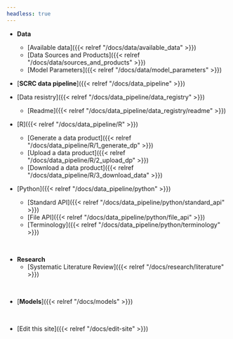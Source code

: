 ```yaml
---
headless: true
---
```


- **Data**
  - [Available data]({{< relref "/docs/data/available_data" >}})
  - [Data Sources and Products]({{< relref "/docs/data/sources_and_products" >}})
  - [Model Parameters]({{< relref "/docs/data/model_parameters" >}})

- [**SCRC data pipeline**]({{< relref "/docs/data_pipeline" >}})
- [Data resistry]({{< relref "/docs/data_pipeline/data_registry" >}})
  - [Readme]({{< relref "/docs/data_pipeline/data_registry/readme" >}})
- [R]({{< relref "/docs/data_pipeline/R" >}})
  - [Generate a data product]({{< relref "/docs/data_pipeline/R/1_generate_dp" >}})
  - [Upload a data product]({{< relref "/docs/data_pipeline/R/2_upload_dp" >}})
  - [Download a data product]({{< relref "/docs/data_pipeline/R/3_download_data" >}})
- [Python]({{< relref "/docs/data_pipeline/python" >}})
  - [Standard API]({{< relref "/docs/data_pipeline/python/standard_api" >}})
  - [File API]({{< relref "/docs/data_pipeline/python/file_api" >}})
  - [Terminology]({{< relref "/docs/data_pipeline/python/terminology" >}})
<br />

- **Research**
  - [Systematic Literature Review]({{< relref "/docs/research/literature" >}})
<br />

- [**Models**]({{< relref "/docs/models" >}})
<br />

- [Edit this site]({{< relref "/docs/edit-site" >}})
